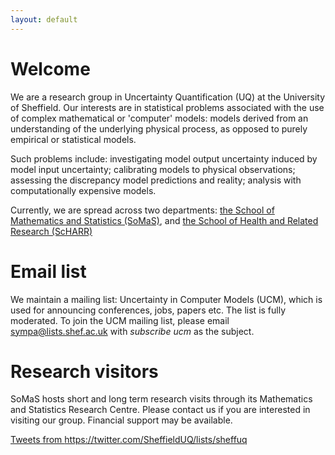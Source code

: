 ```yaml
---
layout: default
---
```


# Welcome
We are a research group in Uncertainty Quantification (UQ) at the University of Sheffield. Our interests are in statistical problems associated with the use of complex mathematical or 'computer' models: models derived from an understanding of the underlying physical process, as opposed to purely empirical or statistical models.

Such problems include: investigating model output uncertainty induced by model input uncertainty; calibrating models to physical observations; assessing the discrepancy model predictions and reality; analysis with computationally expensive models.

Currently, we are spread across two departments: [the School of Mathematics and Statistics (SoMaS)](https://www.sheffield.ac.uk/maths), and [the School of Health and Related Research (ScHARR)](https://www.sheffield.ac.uk/scharr)

# Email list

We maintain a mailing list: Uncertainty in Computer Models (UCM), which is used for announcing conferences, jobs, papers etc. The list is fully moderated. To join the UCM mailing list, please email [sympa@lists.shef.ac.uk](mailto:sympa@lists.shef.ac.uk) with *subscribe ucm* as the subject.  

# Research visitors

SoMaS hosts short and long term research visits through its Mathematics and Statistics Research Centre. Please contact us if you are interested in visiting our group. Financial support may be available.

<a class="twitter-timeline" href="https://twitter.com/SheffieldUQ/lists/sheffuq" data-widget-id="688082811635499008"> Tweets from https://twitter.com/SheffieldUQ/lists/sheffuq</a> <script>!function(d,s,id){var js,fjs=d.getElementsByTagName(s)[0],p=/^http:/.test(d.location)?'http':'https';if(!d.getElementById(id)){js=d.createElement(s);js.id=id;js.src=p+"://platform.twitter.com/widgets.js";fjs.parentNode.insertBefore(js,fjs);}}(document,"script","twitter-wjs");</script>

<!--<a class="twitter-timeline" href="https://twitter.com/SheffieldUQ" data-widget-id="651408622656823296">Tweets by @SheffieldUQ</a> <script>!function(d,s,id){var js,fjs=d.getElementsByTagName(s)[0],p=/^http:/.test(d.location)?'http':'https';if(!d.getElementById(id)){js=d.createElement(s);js.id=id;js.src=p+"://platform.twitter.com/widgets.js";fjs.parentNode.insertBefore(js,fjs);}}(document,"script","twitter-wjs");</script>-->
